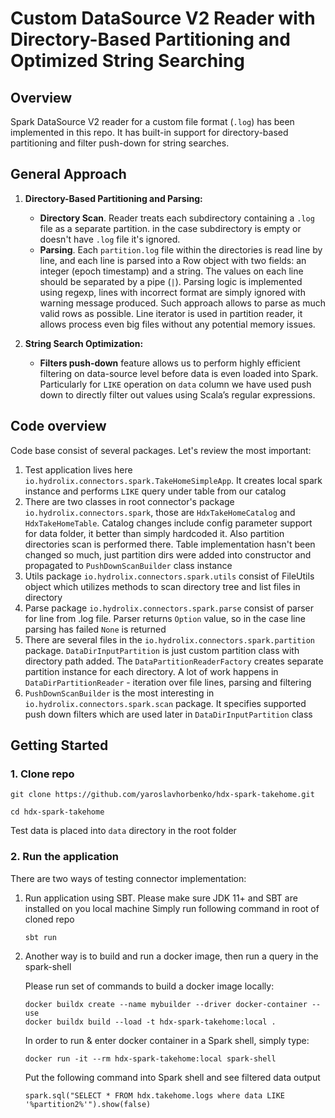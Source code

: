 # Custom DataSource V2 Reader with Directory-Based Partitioning and Optimized String Searching

## Overview
Spark DataSource V2 reader for a custom file format (`.log`) has been implemented in this repo.
It has built-in support for directory-based partitioning and filter push-down for string searches.

## General Approach
1. **Directory-Based Partitioning and Parsing:**
    - **Directory Scan**. Reader treats each subdirectory containing a `.log` file as a separate partition. 
    in the case subdirectory is empty or doesn't have `.log` file it's ignored.
    - **Parsing**. Each `partition.log` file within the directories is read line by line, and each line is parsed into a Row object with two fields: an integer (epoch timestamp) and a string. 
    The values on each line should be separated by a pipe (`|`).
    Parsing logic is implemented using regexp, lines with incorrect format are simply ignored with warning message produced. 
    Such approach allows to parse as much valid rows as possible.
    Line iterator is used in partition reader, it allows process even big files without any potential memory issues.  

2. **String Search Optimization:**
    - **Filters push-down**  feature allows us to perform highly efficient filtering on data-source level before data is even loaded into Spark.
    Particularly for `LIKE` operation on `data` column we have used push down to directly filter out values using Scala’s regular expressions.

## Code overview
Code base consist of several packages. Let's review the most important: 
1. Test application lives here `io.hydrolix.connectors.spark.TakeHomeSimpleApp`. It creates local spark instance and performs `LIKE` query under table from our catalog
2. There are two classes in root connector's package `io.hydrolix.connectors.spark`, those are `HdxTakeHomeCatalog` and `HdxTakeHomeTable`. 
Catalog changes include config parameter support for data folder, it better than simply hardcoded it. Also partition directories scan is performed there. 
Table implementation hasn't been changed so much, just partition dirs were added into constructor and propagated to `PushDownScanBuilder` class instance
3. Utils package `io.hydrolix.connectors.spark.utils` consist of FileUtils object which utilizes methods to scan directory tree and list files in directory
4. Parse package `io.hydrolix.connectors.spark.parse` consist of parser for line from .log file. Parser returns `Option` value, so in the case line parsing has failed `None` is returned
5. There are several files in the `io.hydrolix.connectors.spark.partition` package. `DataDirInputPartition` is just custom partition class with directory path added. 
The `DataPartitionReaderFactory` creates separate partition instance for each directory. A lot of work happens in `DataDirPartitionReader` - iteration over file lines, parsing and filtering
6. `PushDownScanBuilder` is the most interesting in `io.hydrolix.connectors.spark.scan` package. It specifies supported push down filters which are used later in `DataDirInputPartition` class

## Getting Started

### 1. Clone repo

```
git clone https://github.com/yaroslavhorbenko/hdx-spark-takehome.git
```

```
cd hdx-spark-takehome
```
Test data is placed into `data` directory in the root folder

### 2. Run the application
There are two ways of testing connector implementation:
1. Run application using SBT.
    Please make sure JDK 11+ and SBT are installed on you local machine
    Simply run following command in root of cloned repo
    ```
    sbt run
    ```

2. Another way is to build and run a docker image, then run a query in the spark-shell

    Please run set of commands to build a docker image locally:
    ```
    docker buildx create --name mybuilder --driver docker-container --use
    docker buildx build --load -t hdx-spark-takehome:local .
    ```
    In order to run & enter docker container in a Spark shell, simply type:
    ```
    docker run -it --rm hdx-spark-takehome:local spark-shell
    ```
    Put the following command into Spark shell and see filtered data output
    ```
    spark.sql("SELECT * FROM hdx.takehome.logs where data LIKE '%partition2%'").show(false)
    ```